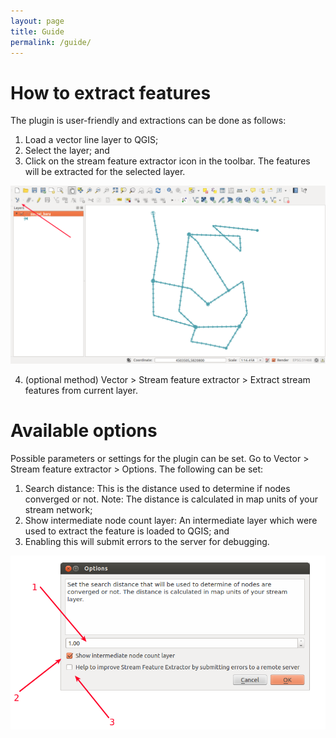 ```yaml
---
layout: page
title: Guide
permalink: /guide/
---
```


# How to extract features
The plugin is user-friendly and extractions can be done as follows:
1. Load a vector line layer to QGIS;
2. Select the layer; and
3. Click on the stream feature extractor icon in the toolbar. The features will be extracted for the selected layer.

![icon](https://github.com/kartoza/stream_feature_extractor/blob/develop/help/source/static/toolbar_icon.png)

4. (optional method) Vector > Stream feature extractor > Extract stream features from current layer.

# Available options
Possible parameters or settings for the plugin can be set. Go to Vector > Stream feature extractor > Options. The following can be set:
1. Search distance: This is the distance used to determine if nodes converged or not. Note: The distance is calculated in map units of your stream network;
2. Show intermediate node count layer: An intermediate layer which were used to extract the feature is loaded to QGIS; and
3. Enabling this will submit errors to the server for debugging.

![options](https://github.com/kartoza/stream_feature_extractor/blob/develop/help/source/static/options_dialog.png)
